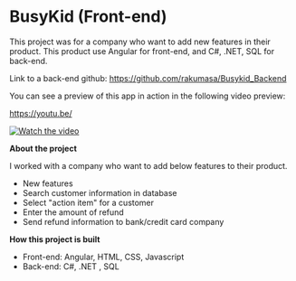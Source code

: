# BusyKid (Front-end)

This project was for a company who want to add new features in their product. This product use Angular for front-end, and C#, .NET, SQL for back-end.

Link to a back-end github: https://github.com/rakumasa/Busykid_Backend

You can see a preview of this app in action in the following video preview:

https://youtu.be/

[![Watch the video](images/.png)](https://youtu.be/)


**About the project**

I worked with a company who want to add below features to their product.

- New features
 - Search customer information in database
 - Select "action item" for a customer
 - Enter the amount of refund
 - Send refund information to bank/credit card company


**How this project is built**
 - Front-end: Angular, HTML, CSS, Javascript
 - Back-end: C#, .NET , SQL
